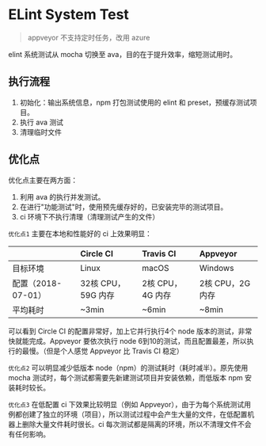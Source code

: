 # ELint System Test

> appveyor 不支持定时任务，改用 azure

elint 系统测试从 mocha 切换至 ava，目的在于提升效率，缩短测试用时。

## 执行流程

1. 初始化：输出系统信息，npm 打包测试使用的 elint 和 preset，预缓存测试项目。
2. 执行 ava 测试
3. 清理临时文件

## 优化点

优化点主要在两方面：

1. 利用 ava 的执行并发测试。
2. 在进行"功能测试"时，使用预先缓存好的，已安装完毕的测试项目。
3. ci 环境下不执行清理（清理测试产生的文件）

`优化点1` 主要在本地和性能好的 ci 上效果明显：

||Circle CI|Travis CI|Appveyor|
|:--|:--|:--|:--|
|目标环境|Linux|macOS|Windows|
|配置（2018-07-01）|32核 CPU，59G 内存|2核 CPU，4G 内存|2核 CPU，2G 内存|
|平均耗时|~3min|~6min|~8min|

可以看到 Circle CI 的配置非常好，加上它并行执行4个 node 版本的测试，非常快就能完成。Appveyor 要依次执行 node 6到10的测试，而且配置最差，所以执行的最慢。（但是个人感觉 Appveyor 比 Travis CI 稳定）

`优化点2` 可以明显减少低版本 node（npm）的测试耗时（耗时减半）。原先使用 mocha 测试时，每个测试都需要先新建测试项目并安装依赖，而低版本 npm 安装耗时较长。

`优化点3` 在低配置 ci 下效果比较明显（例如 Appveyor），由于为每个系统测试用例都创建了独立的环境（项目），所以测试过程中会产生大量的文件，在低配置机器上删除大量文件耗时很长。ci 每次测试都是隔离的环境，所以不清理文件不会有任何影响。
